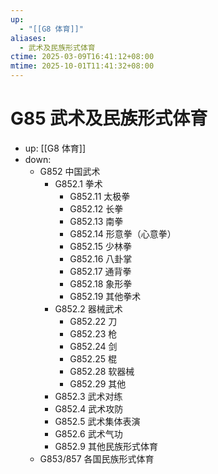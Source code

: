 ```yaml
---
up:
  - "[[G8 体育]]"
aliases:
  - 武术及民族形式体育
ctime: 2025-03-09T16:41:12+08:00
mtime: 2025-10-01T11:41:32+08:00
---
```


# G85 武术及民族形式体育

- up: [[G8 体育]]
- down:	
	- G852 中国武术
		- G852.1 拳术
			- G852.11 太极拳
			- G852.12 长拳
			- G852.13 南拳
			- G852.14 形意拳（心意拳）
			- G852.15 少林拳
			- G852.16 八卦掌
			- G852.17 通背拳
			- G852.18 象形拳
			- G852.19 其他拳术
		- G852.2 器械武术
			- G852.22 刀
			- G852.23 枪
			- G852.24 剑
			- G852.25 棍
			- G852.28 软器械
			- G852.29 其他
		- G852.3 武术对练
		- G852.4 武术攻防
		- G852.5 武术集体表演
		- G852.6 武术气功
		- G852.9 其他民族形式体育
	- G853/857 各国民族形式体育
	
